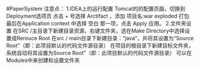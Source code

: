 #PaperSystem
注意点：
1.IDEA上的运行配置
Tomcat的的配置页面，切换到Deployment选项页 点击 + 号选择 Arctifact ，添加 项目名:war exploded 打包 
最后在Application context 中选择 空白 那一项，点击 Apply 应用。 
2.文件夹设置
在SRC /主目录下新建目录资源，右键文件夹，选在Make Directory中选择设置成Rerouce  Root
在src / main目录下新建目录：“java”，并将其设置为“Source Root”（即：此项目默认的代码文件源目录）
在项目的根目录下新建目标文件夹，系统自动将其设置为Source Root”（即：此项目默认的代码文件源目录） 
可以在Modules中来创建和设置文件夹
